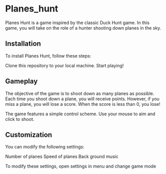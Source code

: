 # Planes_hunt

Planes Hunt is a game inspired by the classic Duck Hunt game. In this game, you will take on the role of a hunter shooting down planes in the sky.

## Installation

To install Planes Hunt, follow these steps:

Clone this repository to your local machine.
Start playing!

## Gameplay

The objective of the game is to shoot down as many planes as possible. Each time you shoot down a plane, you will receive points. However, if you miss a plane, you will lose a score. When the score is less than 0, you lose!

The game features a simple control scheme. Use your mouse to aim and click to shoot.

## Customization

You can modify the following settings:


Number of planes
Speed of planes
Back ground music


To modify these settings, open settings in menu and change game mode 

